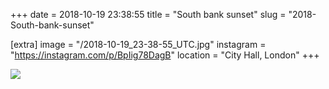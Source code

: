+++
date = 2018-10-19 23:38:55
title = "South bank sunset"
slug = "2018-South-bank-sunset"

[extra]
image = "/2018-10-19_23-38-55_UTC.jpg"
instagram = "https://instagram.com/p/BpIig78DagB"
location = "City Hall, London"
+++

<img src="/2018-10-19_23-38-55_UTC.jpg" />

